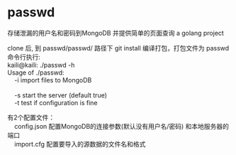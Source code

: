 # passwd
存储泄漏的用户名和密码到MongoDB 并提供简单的页面查询 a golang project

clone 后, 到 passwd/passwd/ 路径下  git install  编译打包，打包文件为 passwd<br>
命令行执行:<br>
kaili@kaili: ./passwd -h<br>
Usage of ./passwd:<br>
&nbsp;&nbsp;&nbsp;&nbsp;-i import files to MongoDB<br>  
&nbsp;&nbsp;&nbsp;&nbsp;-s start the server (default true)<br>
&nbsp;&nbsp;&nbsp;&nbsp;-t test if configuration is fine<br>

有2个配置文件：<br>
&nbsp;&nbsp;&nbsp;&nbsp;config.json  配置MongoDB的连接参数(默认没有用户名/密码) 和本地服务器的端口<br>
&nbsp;&nbsp;&nbsp;&nbsp;import.cfg   配置要导入的源数据的文件名和格式<br>
